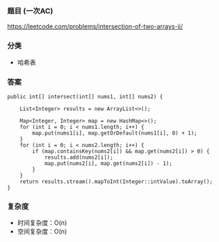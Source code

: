 ### 题目 (一次AC)
https://leetcode.com/problems/intersection-of-two-arrays-ii/

### 分类
* 哈希表

### 答案
```
public int[] intersect(int[] nums1, int[] nums2) {

    List<Integer> results = new ArrayList<>();

    Map<Integer, Integer> map = new HashMap<>();
    for (int i = 0; i < nums1.length; i++) {
        map.put(nums1[i], map.getOrDefault(nums1[i], 0) + 1);
    }
    for (int i = 0; i < nums2.length; i++) {
        if (map.containsKey(nums2[i]) && map.get(nums2[i]) > 0) {
            results.add(nums2[i]);
            map.put(nums2[i], map.get(nums2[i]) - 1);
        }
    }
    return results.stream().mapToInt(Integer::intValue).toArray();
}
```

### 复杂度
* 时间复杂度：O(n)
* 空间复杂度：O(n)

